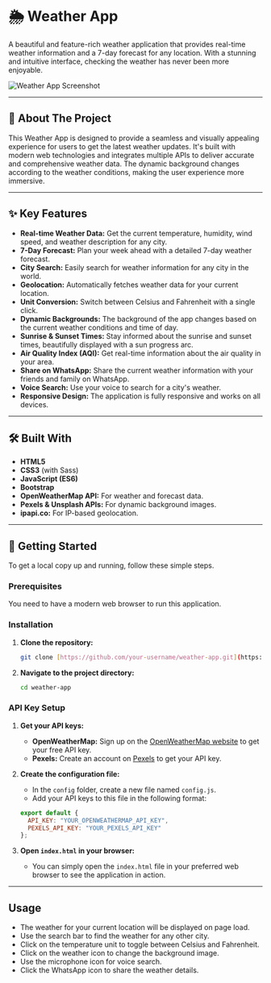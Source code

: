 # 🌦️ Weather App

A beautiful and feature-rich weather application that provides real-time weather information and a 7-day forecast for any location. With a stunning and intuitive interface, checking the weather has never been more enjoyable.

![Weather App Screenshot](anantbutola/weather_app/weather_app-162dab6c63c59bc78068acfe8326314b36f5f134/image.png)

---

## 🌟 About The Project

This Weather App is designed to provide a seamless and visually appealing experience for users to get the latest weather updates. It's built with modern web technologies and integrates multiple APIs to deliver accurate and comprehensive weather data. The dynamic background changes according to the weather conditions, making the user experience more immersive.

---

## ✨ Key Features

* **Real-time Weather Data:** Get the current temperature, humidity, wind speed, and weather description for any city.
* **7-Day Forecast:** Plan your week ahead with a detailed 7-day weather forecast.
* **City Search:** Easily search for weather information for any city in the world.
* **Geolocation:** Automatically fetches weather data for your current location.
* **Unit Conversion:** Switch between Celsius and Fahrenheit with a single click.
* **Dynamic Backgrounds:** The background of the app changes based on the current weather conditions and time of day.
* **Sunrise & Sunset Times:** Stay informed about the sunrise and sunset times, beautifully displayed with a sun progress arc.
* **Air Quality Index (AQI):** Get real-time information about the air quality in your area.
* **Share on WhatsApp:** Share the current weather information with your friends and family on WhatsApp.
* **Voice Search:** Use your voice to search for a city's weather.
* **Responsive Design:** The application is fully responsive and works on all devices.

---

## 🛠️ Built With

* **HTML5**
* **CSS3** (with Sass)
* **JavaScript (ES6)**
* **Bootstrap**
* **OpenWeatherMap API:** For weather and forecast data.
* **Pexels & Unsplash APIs:** For dynamic background images.
* **ipapi.co:** For IP-based geolocation.

---

## 🚀 Getting Started

To get a local copy up and running, follow these simple steps.

### Prerequisites

You need to have a modern web browser to run this application.

### Installation

1.  **Clone the repository:**
    ```sh
    git clone [https://github.com/your-username/weather-app.git](https://github.com/your-username/weather-app.git)
    ```
2.  **Navigate to the project directory:**
    ```sh
    cd weather-app
    ```

### API Key Setup

1.  **Get your API keys:**
    * **OpenWeatherMap:** Sign up on the [OpenWeatherMap website](https://openweathermap.org/api) to get your free API key.
    * **Pexels:** Create an account on [Pexels](https://www.pexels.com/api/) to get your API key.

2.  **Create the configuration file:**
    * In the `config` folder, create a new file named `config.js`.
    * Add your API keys to this file in the following format:

    ```javascript
    export default {
      API_KEY: "YOUR_OPENWEATHERMAP_API_KEY",
      PEXELS_API_KEY: "YOUR_PEXELS_API_KEY"
    };
    ```

3.  **Open `index.html` in your browser:**
    * You can simply open the `index.html` file in your preferred web browser to see the application in action.

---

## Usage

* The weather for your current location will be displayed on page load.
* Use the search bar to find the weather for any other city.
* Click on the temperature unit to toggle between Celsius and Fahrenheit.
* Click on the weather icon to change the background image.
* Use the microphone icon for voice search.
* Click the WhatsApp icon to share the weather details.
